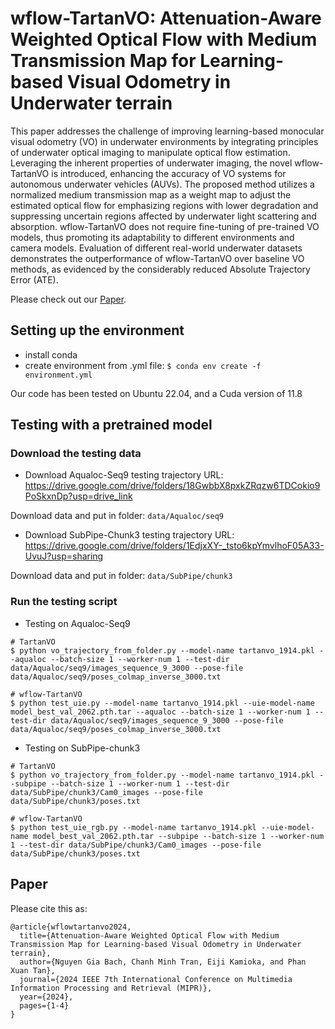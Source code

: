 # wflow-TartanVO: Attenuation-Aware Weighted Optical Flow with Medium Transmission Map for Learning-based Visual Odometry in Underwater terrain

This paper addresses the challenge of improving learning-based monocular visual odometry (VO) in underwater environments by integrating principles of underwater optical imaging to manipulate optical flow estimation. Leveraging the inherent properties of underwater imaging, the novel wflow-TartanVO is introduced, enhancing the accuracy of VO systems for autonomous underwater vehicles (AUVs). The proposed method utilizes a normalized medium transmission map as a weight map to adjust the estimated optical flow for emphasizing regions with lower degradation and suppressing uncertain regions affected by underwater light scattering and absorption. wflow-TartanVO does not require fine-tuning of pre-trained VO models, thus promoting its adaptability to different environments and camera models. Evaluation of different real-world underwater datasets demonstrates the outperformance of wflow-TartanVO over baseline VO methods, as evidenced by the considerably reduced Absolute Trajectory Error (ATE).

Please check out our [Paper](https://arxiv.org/abs/2407.13159). 


## Setting up the environment 

- install conda
- create environment from .yml file: `$ conda env create -f environment.yml`

Our code has been tested on Ubuntu 22.04, and a Cuda version of 11.8 


## Testing with a pretrained model

### Download the testing data
  
* Download Aqualoc-Seq9 testing trajectory
URL: https://drive.google.com/drive/folders/18GwbbX8pxkZRqzw6TDCokio9PoSkxnDp?usp=drive_link

Download data and put in folder: `data/Aqualoc/seq9`

* Download SubPipe-Chunk3 testing trajectory
URL: https://drive.google.com/drive/folders/1EdjxXY-_tsto6kpYmvlhoF05A33-UvuJ?usp=sharing

Download data and put in folder: `data/SubPipe/chunk3`


### Run the testing script

- Testing on Aqualoc-Seq9

```
# TartanVO
$ python vo_trajectory_from_folder.py --model-name tartanvo_1914.pkl --aqualoc --batch-size 1 --worker-num 1 --test-dir data/Aqualoc/seq9/images_sequence_9_3000 --pose-file data/Aqualoc/seq9/poses_colmap_inverse_3000.txt 
```

```
# wflow-TartanVO
$ python test_uie.py --model-name tartanvo_1914.pkl --uie-model-name model_best_val_2062.pth.tar --aqualoc --batch-size 1 --worker-num 1 --test-dir data/Aqualoc/seq9/images_sequence_9_3000 --pose-file data/Aqualoc/seq9/poses_colmap_inverse_3000.txt
```

- Testing on SubPipe-chunk3

```
# TartanVO
$ python vo_trajectory_from_folder.py --model-name tartanvo_1914.pkl --subpipe --batch-size 1 --worker-num 1 --test-dir data/SubPipe/chunk3/Cam0_images --pose-file data/SubPipe/chunk3/poses.txt
```

```
# wflow-TartanVO
$ python test_uie_rgb.py --model-name tartanvo_1914.pkl --uie-model-name model_best_val_2062.pth.tar --subpipe --batch-size 1 --worker-num 1 --test-dir data/SubPipe/chunk3/Cam0_images --pose-file data/SubPipe/chunk3/poses.txt
```


## Paper

Please cite this as:

```
@article{wflowtartanvo2024,
  title={Attenuation-Aware Weighted Optical Flow with Medium Transmission Map for Learning-based Visual Odometry in Underwater terrain},
  author={Nguyen Gia Bach, Chanh Minh Tran, Eiji Kamioka, and Phan Xuan Tan},
  journal={2024 IEEE 7th International Conference on Multimedia Information Processing and Retrieval (MIPR)},
  year={2024},
  pages={1-4}
}
```
